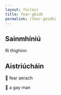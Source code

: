 ```yaml
---
layout: focloir
title: fear-gèidh
permalink: /fear-geidh/
---
```


## Sainmhíniú

Ri thighinn

## Aistriúcháin

&#x1f3f4;&#xe0067;&#xe0062;&#xe0073;&#xe0063;&#xe0074;&#xe007f; fear aerach

&#x1f3f4;&#xe0067;&#xe0062;&#xe0065;&#xe006e;&#xe0067;&#xe007f; a gay man
